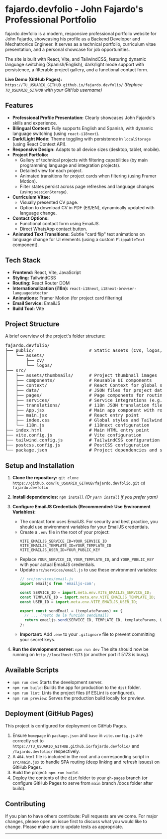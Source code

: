 # fajardo.devfolio - John Fajardo's Professional Portfolio

fajardo.devfolio is a modern, responsive professional portfolio website for John Fajardo, showcasing his profile as a Backend Developer and Mechatronics Engineer. It serves as a technical portfolio, curriculum vitae presentation, and a personal showcase for job opportunities.

The site is built with React, Vite, and TailwindCSS, featuring dynamic language switching (Spanish/English), dark/light mode support with persistence, a filterable project gallery, and a functional contact form.

**Live Demo (GitHub Pages):** `https://TU_USUARIO_GITHUB.github.io/fajardo.devfolio/`
*(Replace `TU_USUARIO_GITHUB` with your GitHub username)*

## Features

* **Professional Profile Presentation:** Clearly showcases John Fajardo's skills and experience.
* **Bilingual Content:** Fully supports English and Spanish, with dynamic language switching (using `react-i18next`).
* **Dark/Light Mode:** Theme toggling with persistence in `localStorage` (using React Context API).
* **Responsive Design:** Adapts to all device sizes (desktop, tablet, mobile).
* **Project Portfolio:**
    * Gallery of technical projects with filtering capabilities (by main programming language and integration projects).
    * Detailed view for each project.
    * Animated transitions for project cards when filtering (using Framer Motion).
    * Filter states persist across page refreshes and language changes (using `sessionStorage`).
* **Curriculum Vitae:**
    * Visually presented CV page.
    * Option to download CV in PDF (ES/EN), dynamically updated with language change.
* **Contact Options:**
    * Functional contact form using EmailJS.
    * Direct WhatsApp contact button.
* **Animated Text Transitions:** Subtle "card flip" text animations on language change for UI elements (using a custom `FlippableText` component).

## Tech Stack

* **Frontend:** React, Vite, JavaScript
* **Styling:** TailwindCSS
* **Routing:** React Router DOM
* **Internationalization (i18n):** `react-i18next`, `i18next-browser-languagedetector`
* **Animations:** Framer Motion (for project card filtering)
* **Email Service:** EmailJS
* **Build Tool:** Vite

## Project Structure

A brief overview of the project's folder structure:

<pre>
fajardo.devfolio/
├── public/                     # Static assets (CVs, logos, favicon)
│   └── assets/
│       ├── cv/
│       └── logos/
├── src/
│   ├── assets/thumbnails/      # Project thumbnail images
│   ├── components/             # Reusable UI components
│   ├── context/                # React Context for global state (Theme)
│   ├── data/                   # JSON files for project data (ES/EN)
│   ├── pages/                  # Page components for routing
│   ├── services/               # Service integrations (e.g., EmailJS)
│   ├── translations/           # i18n JSON translation files (ES/EN)
│   ├── App.jsx                 # Main app component with router setup
│   ├── main.jsx                # React entry point
│   ├── index.css               # Global styles and TailwindCSS setup
│   └── i18n.js                 # i18next configuration
├── index.html                  # Main HTML entry point
├── vite.config.js              # Vite configuration
├── tailwind.config.js          # TailwindCSS configuration
├── postcss.config.js           # PostCSS configuration
└── package.json                # Project dependencies and scripts
</pre>


## Setup and Installation

1.  **Clone the repository:**
    `git clone https://github.com/TU_USUARIO_GITHUB/fajardo.devfolio.git`
    `cd fajardo.devfolio`
2.  **Install dependencies:**
    `npm install`
    *(Or `yarn install` if you prefer yarn)*
3.  **Configure EmailJS Credentials (Recommended: Use Environment Variables):**
    * The contact form uses EmailJS. For security and best practice, you should use environment variables for your EmailJS credentials.
    * Create a `.env` file in the root of your project:
        ```
        VITE_EMAILJS_SERVICE_ID=YOUR_SERVICE_ID
        VITE_EMAILJS_TEMPLATE_ID=YOUR_TEMPLATE_ID
        VITE_EMAILJS_USER_ID=YOUR_PUBLIC_KEY
        ```
    * Replace `YOUR_SERVICE_ID`, `YOUR_TEMPLATE_ID`, and `YOUR_PUBLIC_KEY` with your actual EmailJS credentials.
    * Update `src/services/email.js` to use these environment variables:
        ```javascript
        // src/services/email.js
        import emailjs from 'emailjs-com';

        const SERVICE_ID = import.meta.env.VITE_EMAILJS_SERVICE_ID;
        const TEMPLATE_ID = import.meta.env.VITE_EMAILJS_TEMPLATE_ID;
        const USER_ID = import.meta.env.VITE_EMAILJS_USER_ID;

        export const sendEmail = (templateParams) => {
          // ... (resto de la función sendEmail)
          return emailjs.send(SERVICE_ID, TEMPLATE_ID, templateParams, USER_ID);
        };
        ```
    * **Important:** Add `.env` to your `.gitignore` file to prevent committing your secret keys.

4.  **Run the development server:**
    `npm run dev`
    The site should now be running on `http://localhost:5173` (or another port if 5173 is busy).

## Available Scripts

* `npm run dev`: Starts the development server.
* `npm run build`: Builds the app for production to the `dist` folder.
* `npm run lint`: Lints the project files (if ESLint is configured).
* `npm run preview`: Serves the production build locally for preview.

## Deployment (GitHub Pages)

This project is configured for deployment on GitHub Pages.
1.  Ensure `homepage` in `package.json` and `base` in `vite.config.js` are correctly set to `https://TU_USUARIO_GITHUB.github.io/fajardo.devfolio/` and `/fajardo.devfolio/` respectively.
2.  A `404.html` file is included in the root and a corresponding script in `src/main.jsx` to handle SPA routing (deep linking and refresh issues) on GitHub Pages.
3.  Build the project: `npm run build`.
4.  Deploy the contents of the `dist` folder to your `gh-pages` branch (or configure GitHub Pages to serve from `main` branch /docs folder after build).

## Contributing

If you plan to have others contribute:
Pull requests are welcome. For major changes, please open an issue first to discuss what you would like to change. Please make sure to update tests as appropriate.


---